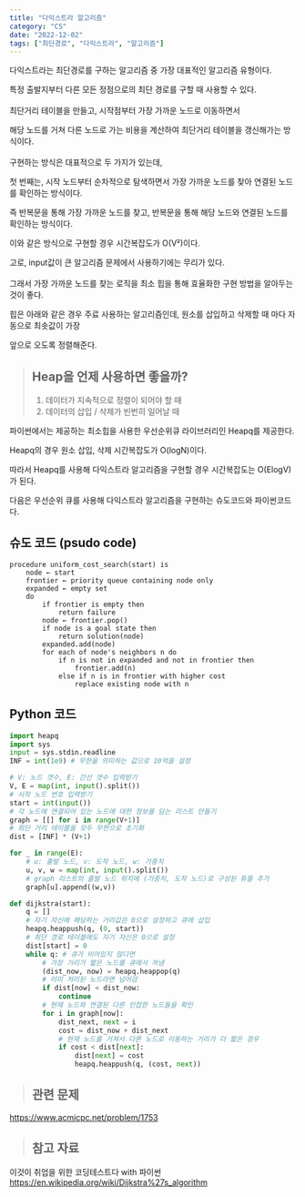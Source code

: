 ```yaml
---
title: "다익스트라 알고리즘"
category: "CS"
date: "2022-12-02"
tags: ["최단경로", "다익스트라", "알고리즘"]
---
```


다익스트라는 최단경로를 구하는 알고리즘 중 가장 대표적인 알고리즘 유형이다.

특정 출발지부터 다른 모든 정점으로의 최단 경로를 구할 때 사용할 수 있다.
<br><br>
최단거리 테이블을 만들고, 시작점부터 가장 가까운 노드로 이동하면서

해당 노드를 거쳐 다른 노드로 가는 비용을 계산하여 최단거리 테이블을 갱신해가는 방식이다.
<br><br>
구현하는 방식은 대표적으로 두 가지가 있는데,

첫 번째는, 시작 노드부터 순차적으로 탐색하면서 가장 가까운 노드를 찾아 연결된 노드를 확인하는 방식이다.

즉 반복문을 통해 가장 가까운 노드를 찾고, 반복문을 통해 해당 노드와 연결된 노드를 확인하는 방식이다.

이와 같은 방식으로 구현할 경우 시간복잡도가 O(V²)이다.

고로, input값이 큰 알고리즘 문제에서 사용하기에는 무리가 있다.
<br><br>
그래서 가장 가까운 노드를 찾는 로직을 최소 힙을 통해 효율화한 구현 방법을 알아두는 것이 좋다.

힙은 아래와 같은 경우 주료 사용하는 알고리즘인데, 원소를 삽입하고 삭제할 때 마다 자동으로 최솟값이 가장

앞으로 오도록 정렬해준다.

> ## Heap을 언제 사용하면 좋을까?
>
> 1. 데이터가 지속적으로 정렬이 되어야 할 때
> 2. 데이터의 삽입 / 삭제가 빈번히 일어날 때

파이썬에서는 제공하는 최소힙을 사용한 우선순위큐 라이브러리인 Heapq를 제공한다.

Heapq의 경우 원소 삽입, 삭제 시간복잡도가 O(logN)이다.

따라서 Heapq를 사용해 다익스트라 알고리즘을 구현할 경우 시간복잡도는 O(ElogV)가 된다.

다음은 우선순위 큐를 사용해 다익스트라 알고리즘을 구현하는 슈도코드와 파이썬코드다.

## 슈도 코드 (psudo code)

```
procedure uniform_cost_search(start) is
    node ← start
    frontier ← priority queue containing node only
    expanded ← empty set
    do
        if frontier is empty then
            return failure
        node ← frontier.pop()
        if node is a goal state then
            return solution(node)
        expanded.add(node)
        for each of node's neighbors n do
            if n is not in expanded and not in frontier then
                frontier.add(n)
            else if n is in frontier with higher cost
                replace existing node with n
```

## Python 코드

```python
import heapq
import sys
input = sys.stdin.readline
INF = int(1e9) # 무한을 의미하는 값으로 10억을 설정

# V: 노드 갯수, E: 간선 갯수 입력받기
V, E = map(int, input().split())
# 시작 노드 번호 입력받기
start = int(input())
# 각 노드에 연결되어 있는 노드에 대한 정보를 담는 리스트 만들기
graph = [[] for i in range(V+1)]
# 최단 거리 테이블을 모두 무한으로 초기화
dist = [INF] * (V+1)

for _ in range(E):
    # u: 출발 노드, v: 도착 노드, w: 가중치
    u, v, w = map(int, input().split())
    # graph 리스트의 출발 노드 위치에 (가중치, 도착 노드)로 구성된 튜플 추가
    graph[u].append((w,v))

def dijkstra(start):
    q = []
    # 자기 자신에 해당하는 거리값은 0으로 설정하고 큐에 삽입
    heapq.heappush(q, (0, start))
    # 최단 경로 테이블에도 자기 자신은 0으로 설정
    dist[start] = 0
    while q: # 큐가 비어있지 않다면
        # 가장 거리가 짧은 노드를 큐에서 꺼냄
        (dist_now, now) = heapq.heappop(q)
        # 이미 처리된 노드라면 넘어감
        if dist[now] < dist_now:
            continue
        # 현재 노드와 연결된 다른 인접한 노드들을 확인
        for i in graph[now]:
            dist_next, next = i
            cost = dist_now + dist_next
            # 현재 노드를 거쳐서 다른 노드로 이동하는 거리가 더 짧은 경우
            if cost < dist[next]:
                dist[next] = cost
                heapq.heappush(q, (cost, next))
```

> ## 관련 문제

https://www.acmicpc.net/problem/1753

> ## 참고 자료

이것이 취업을 위한 코딩테스트다 with 파이썬
https://en.wikipedia.org/wiki/Dijkstra%27s_algorithm
